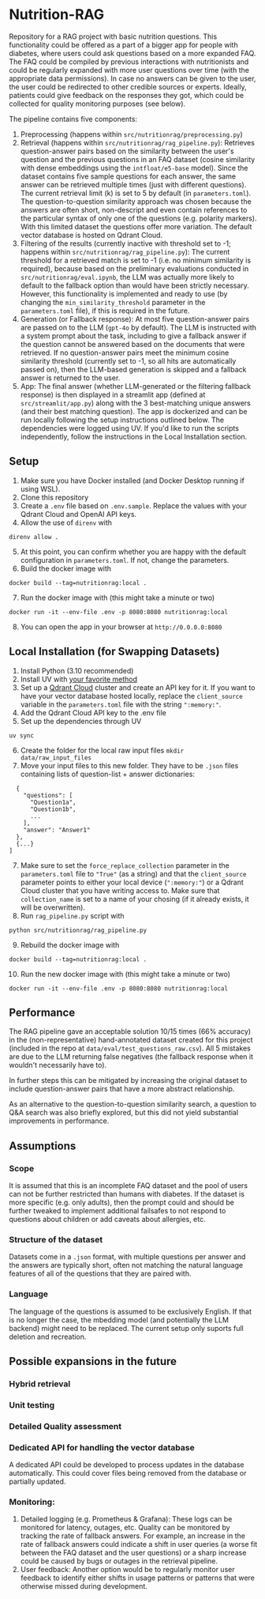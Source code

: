 # Nutrition-RAG
Repository for a RAG project with basic nutrition questions. This functionality could be offered as a part of a bigger app for people with diabetes, where users could ask questions based on a more expanded FAQ. The FAQ could be compiled by previous interactions with nutritionists and could be regularly expanded with more user questions over time (with the appropriate data permissions). In case no answers can be given to the user, the user could be redirected to other credible sources or experts. Ideally, patients could give feedback on the responses they got, which could be collected for quality monitoring purposes (see below).

The pipeline contains five components:
1. Preprocessing (happens within `src/nutritionrag/preprocessing.py`)
2. Retrieval (happens within `src/nutritionrag/rag_pipeline.py`):
Retrieves question-answer pairs based on the similarity between the user's question and the previous questions in an FAQ dataset (cosine similarity with dense embeddings using the `intfloat/e5-base` model). Since the dataset contains five sample questions for each answer, the same answer can be retrieved multiple times (just with different questions). The current retrieval limit (k) is set to 5 by default (in `parameters.toml`).
The question-to-question similarity approach was chosen because the answers are often short, non-descript and even contain references to the particular syntax of only one of the questions (e.g. polarity markers). With this limited dataset the questions offer more variation. The default vector database is hosted on Qdrant Cloud.
3. Filtering of the results (currently inactive with threshold set to -1; happens within `src/nutritionrag/rag_pipeline.py`):
The current threshold for a retrieved match is set to -1 (i.e. no minimum similarity is required), because based on the preliminary evaluations conducted in `src/nutritionrag/eval.ipynb`, the LLM was actually more likely to default to the fallback option than would have been strictly necessary.
However, this functionality is implemented and ready to use (by changing the `min_similarity_threshold` parameter in the `parameters.toml` file), if this is required in the future.
4. Generation (or Fallback response): At most five question-answer pairs are passed on to the LLM (`gpt-4o` by default). The LLM is instructed with a system prompt about the task, including to give a fallback answer if the question cannot be answered based on the documents that were retrieved.
If no question-answer pairs meet the minimum cosine similarity threshold (currently set to -1, so all hits are automatically passed on), then the LLM-based generation is skipped and a fallback answer is returned to the user.
5. App: The final answer (whether LLM-generated or the filtering fallback response) is then displayed in a streamlit app (defined at `src/streamlit/app.py`) along with the 3 best-matching unique answers (and their best matching question).
The app is dockerized and can be run locally following the setup instructions outlined below.
The dependencies were logged using UV. If you'd like to run the scripts independently, follow the instructions in the Local Installation section.

## Setup
1. Make sure you have Docker installed (and Docker Desktop running if using WSL).
2. Clone this repository
3. Create a `.env` file based on `.env.sample`. Replace the values with your Qdrant Cloud and OpenAI API keys.
4. Allow the use of `direnv` with
```
direnv allow .
```
5. At this point, you can confirm whether you are happy with the default configuration in `parameters.toml`. If not, change the parameters.
6. Build the docker image with
```
docker build --tag=nutritionrag:local .
```
7. Run the docker image with (this might take a minute or two)
```
docker run -it --env-file .env -p 8080:8080 nutritionrag:local
```
8. You can open the app in your browser at `http://0.0.0.0:8080`


## Local Installation (for Swapping Datasets)
1. Install Python (3.10 recommended)
2. Install UV with [your favorite method](https://docs.astral.sh/uv/getting-started/installation/#pypi)
3. Set up a [Qdrant Cloud](https://cloud.qdrant.io) cluster and create an API key for it. If you want to have your vector database hosted locally, replace the `client_source` variable in the `parameters.toml` file with the string `":memory:"`.
4. Add the Qdrant Cloud API key to the .env file
5. Set up the dependencies through UV
```
uv sync
```
6. Create the folder for the local raw input files
```mkdir data/raw_input_files```
7. Move your input files to this new folder. They have to be `.json` files containing lists of question-list + answer dictionaries:
```[
  {
    "questions": [
      "Question1a",
      "Question1b",
      ...
    ],
    "answer": "Answer1"
  },
  {...}
]
```
7. Make sure to set the `force_replace_collection` parameter in the `parameters.toml` file to `"True"` (as a string) and that the `client_source` parameter points to either your local device (`":memory:"`) or a Qdrant Cloud cluster that you have writing access to. Make sure that `collection_name` is set to a name of your chosing (if it already exists, it will be overwritten).
8. Run `rag_pipeline.py` script with
```
python src/nutritionrag/rag_pipeline.py
```
9. Rebuild the docker image with
```
docker build --tag=nutritionrag:local .
```
10. Run the new docker image with (this might take a minute or two)
```
docker run -it --env-file .env -p 8080:8080 nutritionrag:local
```

## Performance
The RAG pipeline gave an acceptable solution 10/15 times (66% accuracy) in the (non-representative) hand-annotated dataset created for this project (included in the repo at `data/eval/test_questions_raw.csv`). All 5 mistakes are due to the LLM returning false negatives (the fallback response when it wouldn't necessarily have to).

In further steps this can be mitigated by increasing the original dataset to include question-answer pairs that have a more abstract relationship.

As an alternative to the question-to-question similarity search, a question to Q&A search was also briefly explored, but this did not yield substantial improvements in performance.

## Assumptions
### Scope
It is assumed that this is an incomplete FAQ dataset and the pool of users can not be further restricted than humans with diabetes. If the dataset is more specific (e.g. only adults), then the prompt could and should be further tweaked to implement additional failsafes to not respond to questions about children or add caveats about allergies, etc.
### Structure of the dataset
Datasets come in a `.json` format, with multiple questions per answer and the answers are typically short, often not matching the natural language features of all of the questions that they are paired with.
### Language
The language of the questions is assumed to be exclusively English. If that is no longer the case, the mbedding model (and potentially the LLM backend) might need to be replaced. The current setup only suports full deletion and recreation.

## Possible expansions in the future

### Hybrid retrieval

### Unit testing

### Detailed Quality assessment

### Dedicated API for handling the vector database
A dedicated API could be developed to process updates in the database automatically. This could cover files being removed from the database or partially updated.

### Monitoring:
1. Detailed logging (e.g. Prometheus & Grafana):
These logs can be monitored for latency, outages, etc.
Quality can be monitored by tracking the rate of fallback answers. For example, an increase in the rate of fallback answers could indicate a shift in user queries (a worse fit between the FAQ dataset and the user questions) or a sharp increase could be caused by bugs or outages in the retrieval pipeline.
2. User feedback: Another option would be to regularly monitor user feedback to identify either shifts in usage patterns or patterns that were otherwise missed during development.
